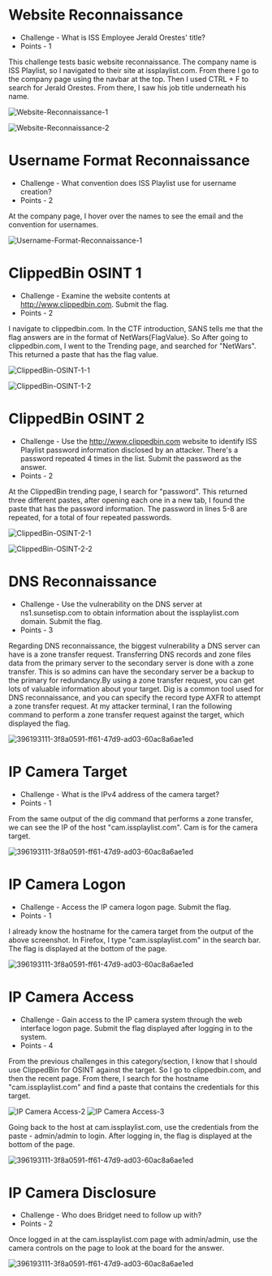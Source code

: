 # Website Reconnaissance

* Challenge - What is ISS Employee Jerald Orestes' title?
* Points - 1

This challenge tests basic website reconnaissance. The company name is ISS Playlist, so I navigated to their site at issplaylist.com. From there I go to the company page using the navbar at the top. Then I used CTRL + F to search for Jerald Orestes. From there, I saw his job title underneath his name.

![Website-Reconnaissance-1](https://github.com/user-attachments/assets/200c7ab1-5b53-4bdd-a36f-fa126b29ce1d)

![Website-Reconnaissance-2](https://github.com/user-attachments/assets/bfc453c4-6e8e-4e4a-8834-a3b4938742fe)


# Username Format Reconnaissance

* Challenge - What convention does ISS Playlist use for username creation?
* Points - 2

At the company page, I hover over the names to see the email and the convention for usernames. 

![Username-Format-Reconnaissance-1](https://github.com/user-attachments/assets/2cdb463c-d17b-4f5f-8ee0-7b6e29d79a1b)


# ClippedBin OSINT 1

* Challenge - Examine the website contents at http://www.clippedbin.com. Submit the flag.
* Points - 2

I navigate to clippedbin.com. In the CTF introduction, SANS tells me that the flag answers are in the format of NetWars{FlagValue}. So After going to clippedbin.com, I went to the Trending page, and searched for "NetWars". This returned a paste that has the flag value.  

![ClippedBin-OSINT-1-1](https://github.com/user-attachments/assets/ece7bc76-6f1c-4249-9b7a-9ba4a9f3c476)

![ClippedBin-OSINT-1-2](https://github.com/user-attachments/assets/fe32c4ba-43c9-4b0f-aa11-ecc607fe4661)


# ClippedBin OSINT 2

* Challenge - Use the http://www.clippedbin.com website to identify ISS Playlist password information disclosed by an attacker. There's a password repeated 4 times in the list. Submit the password as the answer.
* Points - 2

At the ClippedBin trending page, I search for "password". This returned three different pastes, after opening each one in a new tab, I found the paste that has the password information. The password in lines 5-8 are repeated, for a total of four repeated passwords.

![ClippedBin-OSINT-2-1](https://github.com/user-attachments/assets/2928e5e7-75df-40d2-b749-0b14b9e266f6)

![ClippedBin-OSINT-2-2](https://github.com/user-attachments/assets/5be2bf83-290d-42a5-9e17-bcc71ebb1434)


# DNS Reconnaissance

* Challenge - Use the vulnerability on the DNS server at ns1.sunsetisp.com to obtain information about the issplaylist.com domain. Submit the flag.
* Points - 3

Regarding DNS reconnaissance, the biggest vulnerability a DNS server can have is a zone transfer request. Transferring DNS records and zone files data from the primary server to the secondary server is done with a zone transfer. This is so admins can have the secondary server be a backup to the primary for redundancy.By using a zone transfer request, you can get lots of valuable information about your target. Dig is a common tool used for DNS reconnaissance, and you can specify the record type AXFR to attempt a zone transfer request. At my attacker terminal, I ran the following command to perform a zone transfer request against the target, which displayed the flag. 

![396193111-3f8a0591-ff61-47d9-ad03-60ac8a6ae1ed](https://github.com/user-attachments/assets/af6f6011-d95b-4289-b11f-5c37ef5a7ecb)


# IP Camera Target

* Challenge - What is the IPv4 address of the camera target?
* Points - 1

From the same output of the dig command that performs a zone transfer, we can see the IP of the host "cam.issplaylist.com". Cam is for the camera target. 

![396193111-3f8a0591-ff61-47d9-ad03-60ac8a6ae1ed](https://github.com/user-attachments/assets/0d4c7f84-3e8f-473a-9c63-4ea225064968)


# IP Camera Logon

* Challenge - Access the IP camera logon page. Submit the flag.
* Points - 1

I already know the hostname for the camera target from the output of the above screenshot. In Firefox, I type "cam.issplaylist.com" in the search bar. The flag is displayed at the bottom of the page. 

![396193111-3f8a0591-ff61-47d9-ad03-60ac8a6ae1ed](https://github.com/user-attachments/assets/3d3f72df-3091-4b8c-a74f-6a09711e004c)


# IP Camera Access

* Challenge - Gain access to the IP camera system through the web interface logon page. Submit the flag displayed after logging in to the system.
* Points - 4

From the previous challenges in this category/section, I know that I should use ClippedBin for OSINT against the target. So I go to clippedbin.com, and then the recent page. From there, I search for the hostname "cam.issplaylist.com" and find a paste that contains the credentials for this target.

![IP Camera Access-2](https://github.com/user-attachments/assets/819e4ec0-ae38-44d9-b130-3e629c540cd4)
![IP Camera Access-3](https://github.com/user-attachments/assets/8a32e139-837b-4500-a028-855187409f61)

Going back to the host at cam.issplaylist.com, use the credentials from the paste - admin/admin to login. After logging in, the flag is displayed at the bottom of the page. 

![396193111-3f8a0591-ff61-47d9-ad03-60ac8a6ae1ed](https://github.com/user-attachments/assets/de9280cf-6126-4796-b062-2676914b7e06)


# IP Camera Disclosure

* Challenge - Who does Bridget need to follow up with?
* Points - 2

Once logged in at the cam.issplaylist.com page with admin/admin, use the camera controls on the page to look at the board for the answer. 

![396193111-3f8a0591-ff61-47d9-ad03-60ac8a6ae1ed](https://github.com/user-attachments/assets/f703841c-e64a-4c10-9490-8b0229ca217f)
